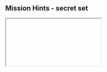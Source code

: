 ## Mission Hints - secret set

<iframe class="ace stretch" data-mode="shell">drone secret add --image=quay.io/ukhomeofficedigital/kd --conceal ukhomeoffice/acp-hello-world-n MY_SECRET ${echo -n foo | base64}
drone secret add --image=quay.io/ukhomeofficedigital/kd --conceal ukhomeoffice/acp-hello-world-n KUBE_TOKEN your_kube_token
</iframe>